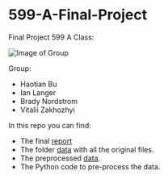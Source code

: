 # 599-A-Final-Project
Final Project 599 A Class:




![Image of Group](https://raw.githubusercontent.com/vzakhozhyi/599-A-Final-Project/master/teamPhoto.png)

Group:
* Haotian Bu
* Ian Langer
* Brady Nordstrom
* Vitalii Zakhozhyi

In this repo you can find:
* The final [report](https://htmlpreview.github.io/?https://github.com/vzakhozhyi/599-A-Final-Project/blob/master/Final_Analytic.html)
* The folder [data](https://github.com/vzakhozhyi/599-A-Final-Project/tree/master/Data) with all the original files.
* The preprocessed [data](https://github.com/vzakhozhyi/599-A-Final-Project/blob/master/Data/DataFinal.csv).
* The Python code to pre-process the data.
